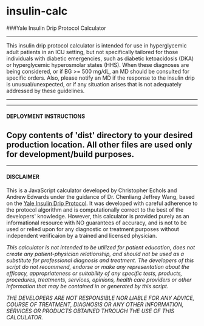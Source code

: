 insulin-calc
============

###Yale Insulin Drip Protocol Calculator

---

This insulin drip protocol calculator is intended for use in hyperglycemic adult patients in an ICU setting, but not specifically tailored for those individuals with diabetic emergencies, such as diabetic ketoacidosis (DKA) or hyperglycemic hyperosmolar states (HHS). When these diagnoses are being considered, or if BG >= 500 mg/dL, an MD should be consulted for specific orders. Also, please notify an MD if the response to the insulin drip is unusual/unexpected, or if any situation arises that is not adequately addressed by these guidelines.

---
---
#### DEPLOYMENT INSTRUCTIONS
Copy contents of 'dist' directory to your desired production location. All other files are used only for development/build purposes.
---
---

#### DISCLAIMER

This is a JavaScript calculator developed by Christopher Echols and Andrew Edwards under the guidance of Dr. Chenliang Jeffrey Wang, based on the [Yale Insulin Drip Protocol](http://www.hospitalmedicine.org/ResourceRoomRedesign/pdf/YNHH_IIP_100-139.pdf "Yale Insulin Drip Protocol"). It was developed with careful adherence to the protocol algorithm and is computationally correct to the best of the developers' knowledge. However, this calculator is provided purely as an informational resource with NO guarantees of accuracy, and is not to be used or relied upon for any diagnostic or treatment purposes without independent verificaion by a trained and licensed physician.

*This calculator is not intended to be utilized for patient education, does not create any patient-physician relationship, and should not be used as a substitute for professional diagnosis and treatment. The developers of this script do not recommend, endorse or make any representation about the efficacy, appropriateness or suitability of any specific tests, products, procedures, treatments, services, opinions, health care providers or other information that may be contained in or generated by this script.*

*THE DEVELOPERS ARE NOT RESPONSIBLE NOR LIABLE FOR ANY ADVICE, COURSE OF TREATMENT, DIAGNOSIS OR ANY OTHER INFORMATION, SERVICES OR PRODUCTS OBTAINED THROUGH THE USE OF THIS CALCULATOR.*